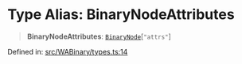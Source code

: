 # Type Alias: BinaryNodeAttributes

> **BinaryNodeAttributes**: [`BinaryNode`](BinaryNode.md)\[`"attrs"`\]

Defined in: [src/WABinary/types.ts:14](https://github.com/Fokusdotid/bail/blob/8b525f9ebcc20cb9acd0f880b6ad58976e38b117/src/WABinary/types.ts#L14)

